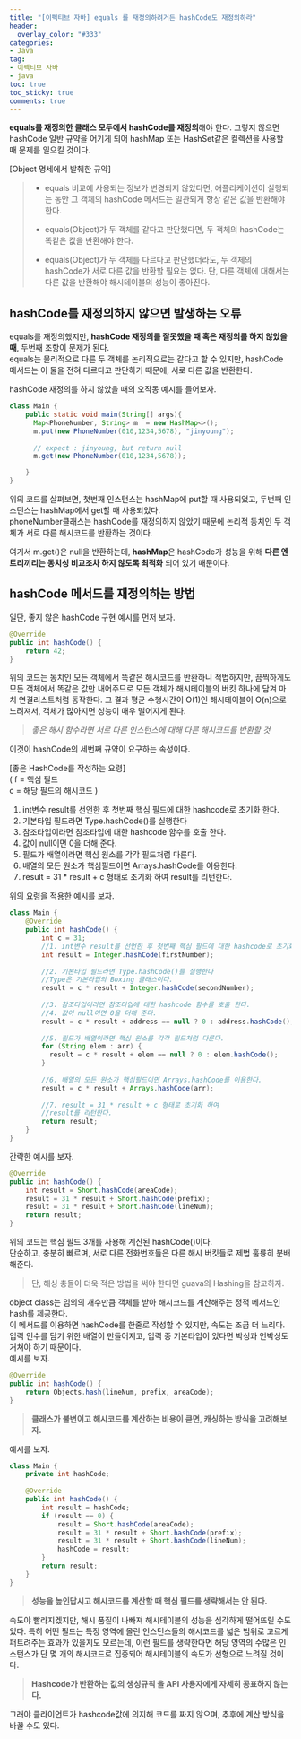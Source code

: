 ```yaml
---
title: "[이펙티브 자바] equals 를 재정의하려거든 hashCode도 재정의하라"
header:
  overlay_color: "#333"
categories:
- Java
tag: 
- 이펙티브 자바
- java 
toc: true
toc_sticky: true
comments: true
---
```


**equals를 재정의한 클래스 모두에서 hashCode를 재정의**해야 한다. 그렇지 않으면 hashCode 일반 규약을 어기게 되어 hashMap
또는 HashSet같은 컬렉션을 사용할 때 문제를 일으킬 것이다.  

[Object 명세에서 발췌한 규약]  
> - equals 비교에 사용되는 정보가 변경되지 않았다면, 애플리케이션이 실행되는 동안 그 객체의 hashCode 메서드는 일관되게 항상 같은 값을
>반환해야 한다. 
>
> - equals(Object)가 두 객체를 같다고 판단했다면, 두 객체의 hashCode는 똑같은 값을 반환해야 한다. 
> - equals(Object)가 두 객체를 다르다고 판단했더라도, 두 객체의 hashCode가 서로 다른 값을 반환할 필요는 없다. 단, 다른 객체에
>대해서는 다른 값을 반환해야 해시테이블의 성능이 좋아진다. 

## hashCode를 재정의하지 않으면 발생하는 오류  

equals를 재정의했지만, **hashCode 재정의를 잘못했을 때 혹은 재정의를 하지 않았을 때**, 두번째 조항이 문제가 된다.   
equals는 물리적으로 다른 두 객체를 논리적으로는 같다고 할 수 있지만, hashCode 메서드는 이 둘을 전혀 다르다고 판단하기 때문에, 
서로 다른 값을 반환한다.   

hashCode 재정의를 하지 않았을 때의 오작동 예시를 들어보자. 
```java
class Main {
    public static void main(String[] args){
      Map<PhoneNumber, String> m  = new HashMap<>();
      m.put(new PhoneNumber(010,1234,5678), "jinyoung");
        
      // expect : jinyoung, but return null
      m.get(new PhoneNumber(010,1234,5678));

    }
}
```
위의 코드를 살펴보면, 첫번째 인스턴스는 hashMap에 put할 때 사용되었고, 두번째 인스턴스는 hashMap에서 get할 때 사용되었다.  
phoneNumber클래스는 hashCode를 재정의하지 않았기 때문에 논리적 동치인 두 객체가 서로 다른 해시코드를 반환하는 것이다.  

여기서 m.get()은 null을 반환하는데, **hashMap**은 hashCode가 성능을 위해 **다른 엔트리끼리는 동치성 비교조차 하지 않도록 최적화** 되어 있기
때문이다.  


## hashCode 메서드를 재정의하는 방법

일단, 좋지 않은 hashCode 구현 예시를 먼저 보자. 
```java
@Override
public int hashCode() {
    return 42;
}
```
위의 코드는 동치인 모든 객체에서 똑같은 해시코드를 반환하니 적법하지만, 끔찍하게도 모든 객체에서 똑같은 값만 내어주므로 모든 객체가 해시테이블의 
버킷 하나에 담겨 마치 연결리스트처럼 동작한다. 그 결과 평균 수행시간이 O(1)인 해시테이블이 O(n)으로 느려져서,
객체가 많아지면 성능이 매우 떨어지게 된다.  

> *좋은 해시 함수라면 서로 다른 인스턴스에 대해 다른 해시코드를 반환할 것*

이것이 hashCode의 세번째 규약이 요구하는 속성이다.  

[좋은 HashCode를 작성하는 요령]    
( f = 핵심 필드  
c = 해당 필드의 해시코드 )  
1. int변수 result를 선언한 후 첫번째 핵심 필드에 대한 hashcode로 초기화 한다.
2. 기본타입 필드라면 Type.hashCode()를 실행한다
3. 참조타입이라면 참조타입에 대한 hashcode 함수를 호출 한다.
4. 값이 null이면 0을 더해 준다.
5. 필드가 배열이라면 핵심 원소를 각각 필드처럼 다룬다.
6. 배열의 모든 원소가 핵심필드이면 Arrays.hashCode를 이용한다.
7. result = 31 * result + c 형태로 초기화 하여 result를 리턴한다.

위의 요령을 적용한 예시를 보자.    
```java
class Main {
    @Override
    public int hashCode() {
        int c = 31;
        //1. int변수 result를 선언한 후 첫번째 핵심 필드에 대한 hashcode로 초기화 한다.
        int result = Integer.hashCode(firstNumber);
    
        //2. 기본타입 필드라면 Type.hashCode()를 실행한다
        //Type은 기본타입의 Boxing 클래스이다.
        result = c * result + Integer.hashCode(secondNumber);
    
        //3. 참조타입이라면 참조타입에 대한 hashcode 함수를 호출 한다.
        //4. 값이 null이면 0을 더해 준다.
        result = c * result + address == null ? 0 : address.hashCode();
    
        //5. 필드가 배열이라면 핵심 원소를 각각 필드처럼 다룬다.
        for (String elem : arr) {
          result = c * result + elem == null ? 0 : elem.hashCode();
        }
    
        //6. 배열의 모든 원소가 핵심필드이면 Arrays.hashCode를 이용한다.
        result = c * result + Arrays.hashCode(arr);
    
        //7. result = 31 * result + c 형태로 초기화 하여 
        //result를 리턴한다.
        return result;
    }
}
```  

간략한 예시를 보자.  

```java
@Override 
public int hashCode() {
    int result = Short.hashCode(areaCode);
    result = 31 * result + Short.hashCode(prefix);
    result = 31 * result + Short.hashCode(lineNum);
    return result;
}
```

위의 코드는 핵심 필드 3개를 사용해 계산된 hashCode()이다.  
단순하고, 충분히 빠르며, 서로 다른 전화번호들은 다른 해시 버킷들로 제법 훌륭히 분배해준다.  

> 단, 해싱 충돌이 더욱 적은 방법을 써야 한다면 guava의 Hashing을 참고하자.  

object class는 임의의 개수만큼 객체를 받아 해시코드를 계산해주는 정적 메서드인 hash를 제공한다.  
이 메서드를 이용하면 hashCode를 한줄로 작성할 수 있지만, 속도는 조금 더 느리다.  입력 인수를 담기 위한 배열이 만들어지고, 입력 중 
기본타입이 있다면 박싱과 언박싱도 거쳐야 하기 때문이다.   
예시를 보자.   
```java
@Override
public int hashCode() {
    return Objects.hash(lineNum, prefix, areaCode);
}
``` 


> **클래스가 불변이고 해시코드를 계산하는 비용이 큳면, 캐싱하는 방식을 고려해보자.**  

예시를 보자.
```java
class Main {
    private int hashCode; 
    
    @Override
    public int hashCode() {
        int result = hashCode;
        if (result == 0) {
            result = Short.hashCode(areaCode);
            result = 31 * result + Short.hashCode(prefix);
            result = 31 * result + Short.hashCode(lineNum);
            hashCode = result;
        }
        return result;
    }   
}
```

> **성능을 높인답시고 해시코드를 계산할 때 핵심 필드를 생략해서는 안 된다.**  

속도야 빨라지겠지만, 해시 품질이 나빠져 해시테이블의 성능을
심각하게 떨어뜨릴 수도 있다. 특히 어떤 필드는 특정 영역에 몰린 인스턴스들의 해시코드를 넓은 범위로 고르게 퍼트려주는 효과가 있을지도 모르는데, 
이런 필드를 생략한다면 해당 영역의 수많은 인스턴스가 단 몇 개의 해시코드로 집중되어 해시테이블의 속도가 선형으로 느려질 것이다.


> **Hashcode가 반환하는 값의  생성규칙 을 API 사용자에게 자세히 공표하지 않는다.**  

그래야 클라이언트가 hashcode값에 의지해 코드를 짜지 않으며, 추후에 계산 방식을 바꿀 수도 있다.     